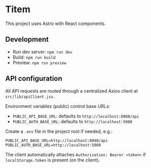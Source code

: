 # Titem

This project uses Astro with React components.

## Development

- Run dev server: `npm run dev`
- Build: `npm run build`
- Preview: `npm run preview`

## API configuration

All API requests are routed through a centralized Axios client at `src/lib/apiClient.jsx`.

Environment variables (public) control base URLs:

- `PUBLIC_API_BASE_URL`: defaults to `http://localhost:8080/api`
- `PUBLIC_AUTH_BASE_URL`: defaults to `http://localhost:5000`

Create a `.env` file in the project root if needed, e.g.:

```
PUBLIC_API_BASE_URL=http://localhost:8080/api
PUBLIC_AUTH_BASE_URL=http://localhost:5000
```

The client automatically attaches `Authorization: Bearer <token>` if `localStorage.token` is present (on the client).
